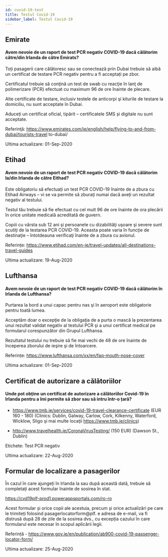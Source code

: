 ```yaml
---
id: cuvid-19-test
title: Testul Covid-19
sidebar_label: Testul Covid-19
---
```


## Emirate

#### **Avem nevoie de un raport de test PCR negativ COVID-19 dacă călătorim către/din Irlanda de către Emirats?**

Toți pasagerii care călătoresc sau se conectează prin Dubai trebuie să aibă un certificat de testare PCR negativ pentru a fi acceptați pe zbor.

Certificatul trebuie să conţină un test de swab cu reacţie în lanţ de polimerizare (PCR) efectuat cu maximum 96 de ore înainte de plecare.

Alte certificate de testare, inclusiv testele de anticorpi şi kiturile de testare la domiciliu, nu sunt acceptate în Dubai.

Aduceți un certificat oficial, tipărit – certificatele SMS și digitale nu sunt acceptate.

Referinţă: https://www.emirates.com/ie/english/help/flying-to-and-from-dubai/tourists-travel to-dubai/

Ultima actualizare: 01-Sep-2020

## Etihad

#### **Avem nevoie de un raport de test PCR negativ COVID-19 dacă călătorim la/din Irlanda de către Eithad?**

Este obligatoriu să efectuați un test PCR COVID-19 înainte de a zbura cu Etihad Airways – vi se va permite să zburați numai dacă aveți un rezultat negativ al testului.

Testul tău trebuie să fie efectuat cu cel mult 96 de ore înainte de ora plecării în orice unitate medicală acreditată de guvern.

Copiii cu vârsta sub 12 ani şi persoanele cu dizabilităţi uşoare şi severe sunt scutiţi de la testarea PCR COVID-19. Aceasta poate varia în funcţie de destinaţie – întotdeauna verificaţi înainte de a zbura cu avionul.

Referințe: https://www.etihad.com/en-ie/travel-updates/all-destinations-travel-guides

Ultima actualizare: 19-Aug-2020

## Lufthansa

#### **Avem nevoie de un raport de test PCR negativ COVID-19 dacă călătorim în Irlanda de Lufthansa?**

Purtarea la bord a unui capac pentru nas şi în aeroport este obligatorie pentru toată lumea.

Acceptăm doar o excepţie de la obligaţia de a purta o mască la prezentarea unui rezultat validat negativ al testului PCR şi a unui certificat medical pe formularul corespunzător din Grupul Lufthansa.

Rezultatul testului nu trebuie să fie mai vechi de 48 de ore înainte de începerea zborului de ieşire şi de întoarcere.

Referințe: https://www.lufthansa.com/xx/en/faq-mouth-nose-cover

Ultima actualizare: 01-Sep-2020

## Certificat de autorizare a călătoriilor

#### Unde pot obține un certificat de autorizare a călătoriilor Covid-19 în Irlanda pentru a îmi permite să zbor sau să intru într-o țară?

* https://www.tmb.ie/services/covid-19-travel-clearance-certificate (EUR 160 - 180) (Clinics: Dublin, Galway, Carlow, Cork, Kilkenny, Waterford, Wicklow, Sligo şi mai multe locaţii https://www.tmb.ie/clinics)

* http://www.travelhealth.ie/CoronaVirusTesting/ (150 EUR) (Dawson St., Dublin)

Etichete: Test PCR negativ

Ultima actualizare: 22-Aug-2020

## Formular de localizare a pasagerilor

În cazul în care ajungeți în Irlanda la sau după această dată, trebuie să completați acest formular înainte de sosirea în stat.

https://cvd19plf-prod1.powerappsportals.com/ro-ro

Acest formular și orice copii ale acestuia, precum și orice actualizări pe care le trimiteți folosind pasagerlocatorform@plf. e adresa de e-mail, va fi distrusă după 28 de zile de la sosirea dvs., cu excepția cazului în care formularul este necesar în scopul aplicării legii.

Referință - https://www.gov.ie/en/publication/ab900-covid-19-passenger-locator-form/

Ultima actualizare: 25-Aug-2020